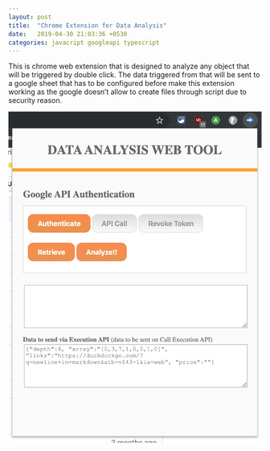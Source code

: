 ```yaml
---
layout: post
title:  "Chrome Extension for Data Analysis"
date:   2019-04-30 21:03:36 +0530
categories: javacript googleapi typescript
---
```

This is chrome web extension that is designed to analyze any object that will be triggered by double click. The data triggered from that will be sent to a google sheet that has to be
configured before make this extension working as the google doesn’t allow to create files through script due to security reason.

![chrome-extension](/assets/chrome-extension.png)
